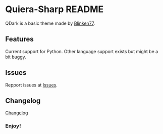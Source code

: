 # Quiera-Sharp README

QDark is a basic theme made by [Blinken77](https://www.youtube.com/@blinken77).

## Features

Current support for Python.
Other language support exists but might be a bit buggy.

## Issues

Repport issues at [Issues](https://github.com/Blinken77YT/Quiera-VSC-Extensions/issues).

## Changelog

[Changelog](CHANGELOG.md)

### **Enjoy!**